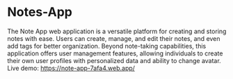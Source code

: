 # Notes-App  
The Note App web application is a versatile platform for creating and storing notes with ease. Users can create, manage, and edit their notes, and even add tags for better organization. Beyond note-taking capabilities, this application offers user management features, allowing individuals to create their own user profiles with personalized data and ability to change avatar.  
Live demo: https://note-app-7afa4.web.app/

